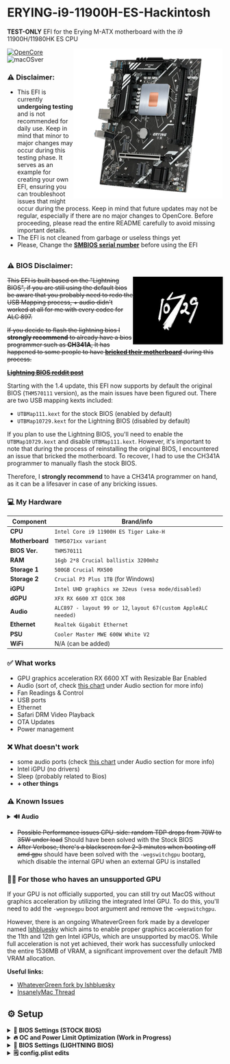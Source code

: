# ERYING-i9-11900H-ES-Hackintosh
**TEST-ONLY** EFI for the Erying M-ATX motherboard with the i9 11900H/11980HK ES CPU

<img align="right" src="./resources/mobo.png"
alt="erying mobo" width="350">


[![OpenCore](https://img.shields.io/badge/OpenCore-0.9.9-blue.svg)](https://github.com/acidanthera/OpenCorePkg)
![macOSver](https://img.shields.io/badge/macOS-Ventura-brightgreen.svg)

### ⚠️ Disclaimer:
- This EFI is currently **undergoing testing** and is not recommended for daily use. Keep in mind that minor to major changes may occur during this testing phase. It serves as an example for creating your own EFI, ensuring you can troubleshoot issues that might occur during the process. Keep in mind that future updates may not be regular, especially if there are no major changes to OpenCore. Before proceeding, please read the entire README carefully to avoid missing important details.
- The EFI is not cleaned from garbage or useless things yet
- Please, Change the **[SMBIOS serial number](https://github.com/Forte500/ERYING-i9-11900H-ES-Hackintosh#%EF%B8%8F-setup)** before using the EFI
##

### ⚠️ BIOS Disclaimer:
<img align="right" src="./resources/splash.jpg"
alt="10729 lightning bios boot logo" width="210">
~~This EFI is built based on the "Lightning BIOS", if you are still using the default bios be aware that you probably need to redo the USB Mapping process, + audio didn't worked at all for me with every codec for ALC 897.~~

~~If you decide to flash the lightning bios I **strongly recommend** to already have a bios programmer such as **CH341A**, It has happened to some people to have [**bricked their motherboard**](https://www.reddit.com/r/EryingMotherboard/comments/15f132j/well_i_bricked_my_motherboard/) during this process.~~

~~**[Lightning BIOS reddit post](https://www.reddit.com/r/EryingMotherboard/comments/12xg3n6/thoughts_on_the_more_powerful_bios/)**~~

Starting with the 1.4 update, this EFI now supports by default the original BIOS (`THM570111` version), as the main issues have been figured out. There are two USB mapping kexts included:

- `UTBMap111.kext` for the stock BIOS (enabled by default)
- `UTBMap10729.kext` for the Lightning BIOS (disabled by default)

If you plan to use the Lightning BIOS, you'll need to enable the `UTBMap10729.kext` and disable `UTBMap111.kext`. However, it's important to note that during the process of reinstalling the original BIOS, I encountered an issue that bricked the motherboard. To recover, I had to use the CH341A programmer to manually flash the stock BIOS.

Therefore, I **strongly recommend** to have a CH341A programmer on hand, as it can be a lifesaver in case of any bricking issues.

### 💻 My Hardware
| Component      | Brand/info                                              |
|----------------|---------------------------------------------------------|
| **CPU**        | `Intel Core i9 11900H ES Tiger Lake-H`                  |
| **Motherboard**| `THM5071xx variant`                                     |
| **BIOS Ver.**  | `THM570111`                                             |
| **RAM**        | `16gb 2*8 Crucial ballistix 3200mhz`                    |
| **Storage 1**  | `500GB Crucial MX500`                                   |
| **Storage 2**  | `Crucial P3 Plus 1TB` (for Windows)                     |
| **iGPU**       | `Intel UHD graphics xe 32eus (vesa mode/disabled)`      |
| **dGPU**       | `XFX RX 6600 XT QICK 308`                               |
| **Audio**      | `ALC897 - layout 99 or 12`, `layout 67(custom AppleALC needed)`|
| **Ethernet**   | `Realtek Gigabit Ethernet`                              |
| **PSU**        | `Cooler Master MWE 600W White V2`                       |
| **WiFi**       | N/A (can be added)                                      |

### ✅️ What works</strong></summary>

- GPU graphics acceleration RX 6600 XT with Resizable Bar Enabled
- Audio (sort of, check [this chart](https://github.com/Forte500/ERYING-i9-11900H-ES-Hackintosh#%EF%B8%8F-known-issues) under Audio section for more info)
- Fan Readings & Control
- USB ports
- Ethernet
- Safari DRM Video Playback
- OTA Updates
- Power management
  

### ❌️ What doesn't work

- some audio ports (check [this chart](https://github.com/Forte500/ERYING-i9-11900H-ES-Hackintosh#%EF%B8%8F-known-issues) under Audio section for more info)
- Intel iGPU (no drivers)
- Sleep (probably related to Bios)
- **+ other things**

### ⚠️ Known Issues
<details>
<summary><strong>🔊 Audio</strong></summary>
<br>
  
Apparently there is no fully working audio layout for this erying board

|          | Layout 12 | layout 67 (custom) | layout 98 | Layout 99 |
| ------ | --- | --- | --- | --- |
| Rear line out (green)   | ✅️ | ✅️ | ✅️ | ✅️ |
| Rear line in (blue)  | ✅️ | ✅️ | ✅️ | ❌️ |
| Rear Mic in (Pink)  | ✅️ | ❌️ | ❌️ | ✅️ |
| Front Headphone out  | ❌️ | ❌️ | ❌️ | ✅️ |
| Front Mic in  | ❌️⚠️(noise) | ❌️ | ❌️ | ❌️ |

<br>
</details>

- ~~Possible Performance issues CPU-side: random TDP drops from 70W to 35W under load~~ Should have been solved with the Stock BIOS
- ~~After Verbose, there's a blackscreen for 2-3 minutes when booting off amd gpu~~
should have been solved with the `-wegswitchgpu` bootarg, which disable the internal GPU when an external GPU is installed

### 👨‍🔧 For those who haves an unsupported GPU </strong></summary>
  
If your GPU is not officially supported, you can still try out MacOS without graphics acceleration by utilizing the integrated Intel GPU. To do this, you'll need to add the `-wegnoegpu` boot argument and remove the `-wegswitchgpu`.

However, there is an ongoing WhateverGreen fork made by a developer named [lshbluesky](https://github.com/lshbluesky) which aims to enable proper graphics acceleration for the 11th and 12th gen Intel iGPUs, which are unsupported by macOS. While full acceleration is not yet achieved, their work has successfully unlocked the entire 1536MB of VRAM, a significant improvement over the default 7MB VRAM allocation.

**Useful links:**
- [WhateverGreen fork by lshbluesky](https://github.com/lshbluesky/WhateverGreen)
- [InsanelyMac Thread](https://www.insanelymac.com/forum/topic/358305-80-solved-iris-xe-igpu-on-tiger-lake-successfully-loaded-icllp-frambuffer-and-vram-also-recognizes-1536mb-however-some-issues/)

## ⚙️ Setup
<details>
<summary><strong>🔧 BIOS Settings (STOCK BIOS)</strong></summary>
  <br>

### Advanced TAB
- `PCI Subsystem Settings > Re-Size BAR Support`: must be **Enabled**
- `USB Configuration > XHCI Hand-off`: must be **Enabled**
- `Power & Performance > CPU - Power Management Control > Cpu Lock Configuration > CFG Lock` & `Overclocking Lock` must be **Both Disabled**

### Chipset TAB
**PCH-IO Configuration:**
- `SATA And RST Configuration > SATA Mode Selection`: must be set to **AHCI**
- `HD Audio Subsystem Configuration Settings > SSP #1`: must be **Enabled** in order to get working Audio

**System Agent (SA) Configuration:**
- `VT-d`: should be **Enabled**
- `Graphics Configuration > Internal Graphics`: should be set to **Auto**
- `Graphics Configuration > Primary Display`: should be set to **Auto**

### Boot TAB
- `Fast Boot`: should be **Disabled**

### Security TAB
- `Secure Boot > Secure Boot`: must be **Disabled**

</details>


<details>
<summary><strong>🔥 OC and Power Limit Optimization (Work in Progress)</strong></summary>

### ⚠️ Disclaimer:

Overclocking your CPU can cause excessive heat, potentially damaging your VRM if you don't have the improved VRM heatsink version and degrading your chip over time. Keep in mind that I am using liquid metal for additional cooling, so your settings may need to be different. Proceed with caution, as overclocking can lead to permanent damage or failure. I am not responsible for any damage. Use at your own risk.
##
### Advanced TAB > Power & Performance > CPU - Power Management Control

`Boot performance mode`: **Turbo performance**

`Config TDP Configurations`:
- Power Limit 1: 95000
- Power limit 2: 90000
- Power Limit 1 Time Window: 0

`View/Configure Turbo Options`:
- Core 1: 48x (default)
- Core 2: 47x (default)
- Core 3: 46x (default)
- Core 4: 45x (default)
- Core 5: 45x (from 44x)
- Core 6: 45x (from 43x)
- Core 7: 45x (from 42x)
- Core 8: 45x (from 41x)
</details>


<details>
<summary><strong>🔧 BIOS Settings (LIGHTNING BIOS)</strong></summary>
  <br>

**Advanced TAB**
- `SATA Configuration > SATA Mode Selection`: must be set to **AHCI**
- `Graphics Configuration > VT-d`: should be **Enabled**
- `Graphics Configuration > Internal Graphics`: should be set to **Auto**
- `Graphics Configuration > Primary Display`: should be set to **Auto**
- `PCI Subsystem Settings > Above 4G Decoding & Re-Size BAR Support`: must be **Both Enabled**
- `USB Configuration > XHCI Hand-off`: must be **Enabled**

**Startup TAB**
- `Fast Boot`: should be **Disabled**

**Security TAB**
- `Secure Boot > Secure Boot`: must be **Disabled**

</details>

<details>
<summary><strong>🗒 config.plist edits</strong></summary>
  <br>
  
- ### Default keyboard layout and language:
 *optional:* edit `prev-lang:kbd` in config.plist in order to match your keyboard layout and language (mainly relevant in recovery and installation)
  
  default is (<>) which will force the Language Picker to appear at first boot up.
  More info [here](https://dortania.github.io/OpenCore-Install-Guide/config-laptop.plist/coffee-lake-plus.html#nvram) at the bottom of `7C436110...` etc.
  
  
- ### Generating SMBIOS:

We need a tool, called [GenSMBIOS](https://github.com/corpnewt/GenSMBIOS) from corpnewt, to generate a fake serial number, UUID and MLB for our Hackintosh.

**this step is mandatory to get working iServices, be careful not to make any mistakes**

1. Download GenSMBIOS from the link above as .ZIP, then extract it.
2. Start GenSMBIOS and select option `1` to download and install MacSerial
3. Select option `2` and open the `config.plist` located under `EFI > OC`
4. Select option `3` and enter `iMacPro1,1`, serials will be generated
5. **IMPORTANT:** reminder that you need an **invalid serial!** to check copy and paste the second part saying `Serial: XXXXX..` in [Apple's Check Coverage Page](https://checkcoverage.apple.com/), if you get a red message saying "We're sorry, we're unable to check coverage for this serial number."
 then, you're good to go! Otherwise, go back and restart from step `2` (more info [here](https://dortania.github.io/OpenCore-Post-Install/universal/iservices.html#serial-number-validity))

